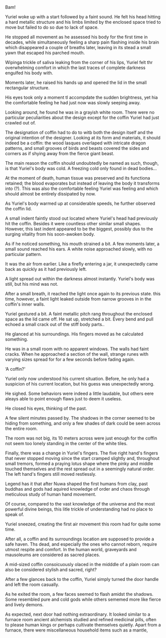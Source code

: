 Bam!

Yuriel woke up with a start followed by a faint sound. He felt his head hitting a hard metallic structure and his limbs limited by the enclosed space tried to move but failed to do so due to lack of space.

He stopped all movement as he assessed his body for the first time in decades, while simultaneously feeling a sharp pain flashing inside his brain which disappeared a couple of breaths later, leaving in its stead a small yawn that escaped his parched mouth. 

Wipinga trickle of saliva leaking from the corner of his lips, Yuriel felt thr overwhelming comfort in which the  last traces of complete darkness engulfed his body with.

Moments later, he raised his hands up and opened the lid in the small rectangular  structure.

His eyes took only a moment tl accompdate the sudden brightness, yet hia the comfortable feeling he had just now was slowly seeping away. 

Looking around, he found he was in a grayish white room. There were no particular peculiarities about the design except for the coffin Yuriel had just crawled out of.

The designation of coffin had to do to witb both the design itself and the original intention of the designer. Looking at its form and materials, it should indeed be a coffin: the wood lasques overlaped with intricate dragon patterns, and small grooves of birds and beasts covered the sides and corners as if shying away from the fierce giant beast.

The main reason the coffin should undoubtedly be named as such, though, is that Yuriel's body was cold. A freezing cold only found in dead bodies... 

At the moment of death, human tissue was preserved and its functiona retained; the blood evaporates but instead of leaving the body it transforms into (?). This was also the comfortable feeling Yuriel was feeling and which should almost be entirely dissipated by now.

As Yuriel's body warmed up at considerable speeds, he further observed the coffin lid. 

A small indent faintly stood out located where Yuriel's head had previously hit the coffin. Besides it were countless other similar small shapes. However, this last indent appeared to be the biggest, possibly dus to the surging vitality from his soon-awoken body.

As if he noticed something, his mouth strained a bit. A few moments later, a small sound reached his ears. A white noise approached slowly, with no particular pattern.

It was the air from earlier. Like a firefly entering a jar, it unexpectedly came back as quickly as it had previously  left.

A light spread out within the darkness almost instantly. Yuriel's body was still, but his mind was not.

After a small breath, it reached the light once again to its previous state. this time, however, a faint light leaked outside from narrow grooves in in the coffin's inner walls.

Yuriel gestured a bit. A faint metallic pitch rang throughout the enclosed space as the lid came off. He sat up, stretched a bit. Every bend and pull echoed a small crack out of the stiff body parts..

He glanced at his surroundings. His fingers moved as he calculated something.

He was in a small room with no apparent windows. The walls had faint cracks. When he approached a section of the wall, strange runes with varying sizes spread for for a few seconds before fading again.

‘A coffin?'

Yuriel only now understood his current situation. Before, he only had a suspicion of his current location, but his guess was unexpectedly wrong.

He sighed. Some behaviors were indeed a little laudable, but others eere aleays able to point enough flaws just to deem it useless.

He closed his eyes, thinking of the past.

A few silent minutes passed by. The shadows in the corner seemed to be hiding from something, and only a few shades of dark could be seen across the entire room. 

The room was not big, its 10 meters across were just enough for the coffin not seem too lonely standing in the center of the white tiles.

Finally, there was a change in Yuriel's fingers. The five right hand's fingers that never stopped moving since the start cramped slightly and, throughout small tremors, formed a praying lotus shape where the pinky and middle touched themselves and the rest spread out in a seemingly natural order.  The left hand's fingers still moved restlessly.

Legend has it that after Nuwa shaped the first humans from clay, past buddhas and gods had aquired knowledge of order and chaos through meticulous study of human hand movement. 

Of course, compared to the vast knowledge of the universe and the most powerful divine beings, this litle trickle of understanding had no place to speak of.

Yuriel sneezed, creating the first air movement this room had for quite some time.

After all, a coffin and its surroundings location are supposed to provide a safe haven. Ths dead, and especially the ones who cannot reborn, require utmost respite and comfort. In the human world, graveyards and mausoleums are considered as sacred places.

A mid-sized coffin consoicuously olaced in the midddle of a plain room can also be considered stylish and sacred, right?

After a few glances back to the coffin, Yuriel simply turned the door handle and left the room casually.

As he exited the room, a few faces seemed to flash amidst the shadows. Some resembled pure and cold gods while others sememed more like fierce and lively demons.

As expected, next door had nothing extraordinary. It looked similar to a furnace room ancient alchemists studied and refined medicinal pills, often to please human kings or perhaps cultivate themselves quietly. Apart from a furnace, there were  miscellaneous household items such as a mantle, 

